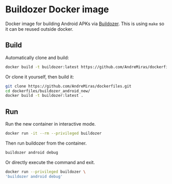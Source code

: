 # Buildozer Docker image

Docker image for building Android APKs via [Buildozer](https://github.com/kivy/buildozer).
This is using `make` so it can be reused outside docker.

## Build
Automatically clone and build:
```sh
docker build -t buildozer:latest https://github.com/AndreMiras/dockerfiles.git#master:buildozer_android_new
```
Or clone it yourself, then build it:
```sh
git clone https://github.com/AndreMiras/dockerfiles.git
cd dockerfiles/buildozer_android_new/
docker build -t buildozer:latest .
```

## Run
Run the new container in interactive mode.
```sh
docker run -it --rm --privileged buildozer
```
Then run buildozer from the container.
```sh
buildozer android debug
```

Or directly execute the command and exit.
```sh
docker run --privileged buildozer \
'buildozer android debug'
```
